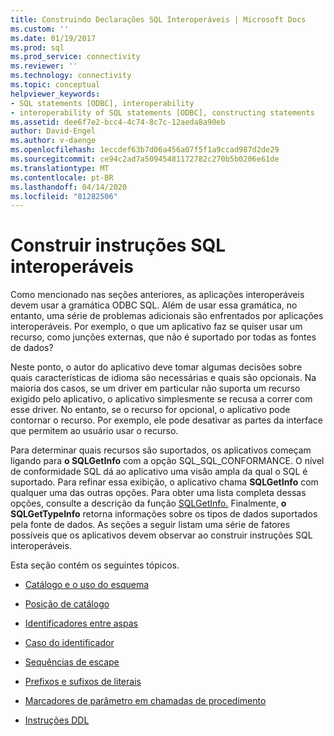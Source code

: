 ```yaml
---
title: Construindo Declarações SQL Interoperáveis | Microsoft Docs
ms.custom: ''
ms.date: 01/19/2017
ms.prod: sql
ms.prod_service: connectivity
ms.reviewer: ''
ms.technology: connectivity
ms.topic: conceptual
helpviewer_keywords:
- SQL statements [ODBC], interoperability
- interoperability of SQL statements [ODBC], constructing statements
ms.assetid: dee6f7e2-bcc4-4c74-8c7c-12aeda8a90eb
author: David-Engel
ms.author: v-daenge
ms.openlocfilehash: 1eccdef63b7d06a456a07f5f1a9ccad987d2de29
ms.sourcegitcommit: ce94c2ad7a50945481172782c270b5b0206e61de
ms.translationtype: MT
ms.contentlocale: pt-BR
ms.lasthandoff: 04/14/2020
ms.locfileid: "81282506"
---
```

# <a name="constructing-interoperable-sql-statements"></a>Construir instruções SQL interoperáveis
Como mencionado nas seções anteriores, as aplicações interoperáveis devem usar a gramática ODBC SQL. Além de usar essa gramática, no entanto, uma série de problemas adicionais são enfrentados por aplicações interoperáveis. Por exemplo, o que um aplicativo faz se quiser usar um recurso, como junções externas, que não é suportado por todas as fontes de dados?  
  
 Neste ponto, o autor do aplicativo deve tomar algumas decisões sobre quais características de idioma são necessárias e quais são opcionais. Na maioria dos casos, se um driver em particular não suporta um recurso exigido pelo aplicativo, o aplicativo simplesmente se recusa a correr com esse driver. No entanto, se o recurso for opcional, o aplicativo pode contornar o recurso. Por exemplo, ele pode desativar as partes da interface que permitem ao usuário usar o recurso.  
  
 Para determinar quais recursos são suportados, os aplicativos começam ligando para **o SQLGetInfo** com a opção SQL_SQL_CONFORMANCE. O nível de conformidade SQL dá ao aplicativo uma visão ampla da qual o SQL é suportado. Para refinar essa exibição, o aplicativo chama **SQLGetInfo** com qualquer uma das outras opções. Para obter uma lista completa dessas opções, consulte a descrição da função [SQLGetInfo.](../../../odbc/reference/syntax/sqlgetinfo-function.md) Finalmente, **o SQLGetTypeInfo** retorna informações sobre os tipos de dados suportados pela fonte de dados. As seções a seguir listam uma série de fatores possíveis que os aplicativos devem observar ao construir instruções SQL interoperáveis.  
  
 Esta seção contém os seguintes tópicos.  
  
-   [Catálogo e o uso do esquema](../../../odbc/reference/develop-app/catalog-and-schema-usage.md)  
  
-   [Posição de catálogo](../../../odbc/reference/develop-app/catalog-position.md)  
  
-   [Identificadores entre aspas](../../../odbc/reference/develop-app/quoted-identifiers.md)  
  
-   [Caso do identificador](../../../odbc/reference/develop-app/identifier-case.md)  
  
-   [Sequências de escape](../../../odbc/reference/develop-app/escape-sequences.md)  
  
-   [Prefixos e sufixos de literais](../../../odbc/reference/develop-app/literal-prefixes-and-suffixes.md)  
  
-   [Marcadores de parâmetro em chamadas de procedimento](../../../odbc/reference/develop-app/parameter-markers-in-procedure-calls.md)  
  
-   [Instruções DDL](../../../odbc/reference/develop-app/ddl-statements.md)
